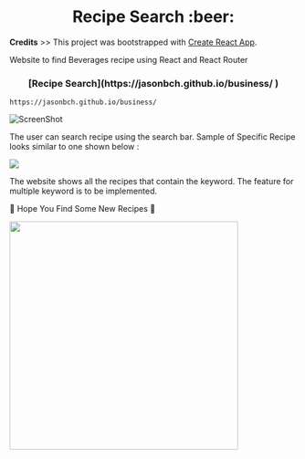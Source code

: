 <h1 align="center"><b>Recipe Search :beer:</b></h1> 

**Credits** >> This project was bootstrapped with [Create React App](https://github.com/facebook/create-react-app).  

Website to find Beverages recipe using React and React Router 

<h3 align="center"> <b> [Recipe Search](https://jasonbch.github.io/business/ ) </b> </h3>

    https://jasonbch.github.io/business/  


![ScreenShot](https://i.imgur.com/YPBcRvT.png "ScreenShot")


The user can search recipe using the search bar.
Sample of Specific Recipe looks similar to one shown below :

<img src="/misc_images/CoffeVodkaRecipe.png">

The website shows all the recipes that contain the keyword.
The feature for multiple keyword is to be implemented.

:beer: Hope You Find Some New Recipes :beers:

<img src="https://media.giphy.com/media/8Iv5lqKwKsZ2g/giphy.gif" width=400>